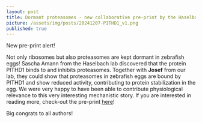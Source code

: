 ```yaml
---
layout: post
title: Dormant proteasomes - new collaborative pre-print by the Haselbach lab
picture: /assets/img/posts/20241207-PITHD1_v1.png
published: true
---
```

New pre-print alert! 

Not only ribosomes but also proteasomes are kept dormant in zebrafish eggs!
Sascha Amann from the Haselbach lab discovered that the protein PITHD1 binds to and inhibits proteasomes. Together with **Josef** from our lab, they could show that proteasomes in zebrafish eggs are bound by PITHD1 and show reduced activity, contributing to protein stabilization in the egg.
We were very happy to have been able to contribute physiological relevance to this very interesting mechanistic story. If you are interested in reading more, check-out the pre-print [here](https://www.biorxiv.org/content/10.1101/2024.12.04.626795v1)!

Big congrats to all authors!
